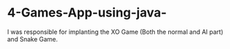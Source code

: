 # 4-Games-App-using-java-
I was responsible for implanting the XO Game (Both the normal and AI part) and Snake Game.
